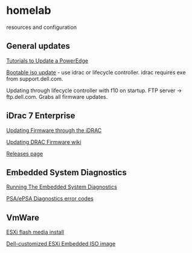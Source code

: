 # homelab
resources and configuration

## General updates
[Tutorials to Update a PowerEdge](https://www.dell.com/support/article/us/en/04/sln300662/how-to-dell-server---tutorials-to-update-a-poweredge?lang=en)

[Bootable iso update](https://dell.app.box.com/v/BootableR720) - use idrac or lifecycle controller. idrac requires exe from support.dell.com.

Updating through lifecycle controller with f10 on startup. FTP server -> ftp.dell.com. Grabs all firmware updates.

## iDrac 7 Enterprise
[Updating Firmware through the iDRAC](https://www.dell.com/support/article/us/en/04/sln292363/poweredge-server--updating-firmware-through-the-idrac?lang=en)

[Updating DRAC Firmware wiki](http://en.community.dell.com/techcenter/systems-management/w/wiki/3206.updating-drac-firmware)

[Releases page](http://en.community.dell.com/techcenter/systems-management/w/wiki/12334.idrac8-home#releases)

## Embedded System Diagnostics
[Running The Embedded System Diagnostics](http://www.dell.com/support/manuals/us/en/19/poweredge-r720/720720xdom-v3/running-the-embedded-system-diagnostics?guid=guid-e44e5046-b06a-4e5e-870c-68cc3e129ddd&lang=en-us)

[PSA/ePSA Diagnostics error codes](http://www.dell.com/support/manuals/us/en/19/poweredge-vrtx/servers_tsg/psaepsa-diagnostics-error-codes?guid=guid-9afeed67-a47c-4afd-83d8-04301ebf3523&lang=en-us)

## VmWare
[ESXi flash media install](http://www.dell.com/support/manuals/us/en/19/vmware-esxi-6.x/esxiiigpub-v1/installing-esxi-on-flash-media?guid=guid-744e0c3c-3659-42ba-b495-43facc9984d4&lang=en-us)

[Dell-customized ESXi Embedded ISO image](http://www.dell.com/support/article/us/en/04/sln288152/how-to-download-the-dell-customized-esxi-embedded-iso-image?lang=en)